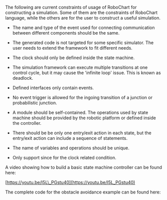 The following are current constraints of usage of RoboChart for constructing a simulation. Some of them are the constraints of RoboChart language, while the others are for the user to construct a useful simulation.

* The name and type of the event used for connecting communication between different components should be the same.

* The generated code is not targeted for some specific simulator. The user needs to extend the framework to fit different needs.

* The clock should only be defined inside the state machine.

* The simulation framework can execute multiple transitions at one control cycle, but it may cause the 'infinite loop' issue. This is known as deadlock.

* Defined interfaces only contain events.

* No event trigger is allowed for the ingoing transition of a junction or probabilistic junction.

* A module should be self-contained. The operations used by state machine should be provided by the robotic platform or defined inside the controller.

* There should be be only one entry/exit action in each state, but the entry/exit action can include a sequence of statements.

* The name of variables and operations should be unique.

* Only support since for the clock related condition.

A video showing how to build a basic state machine controller can be found here:

[https://youtu.be/I5L\_PGstu40](https://youtu.be/I5L_PGstu40)

The complete code for the obstacle avoidance example can be found here:

